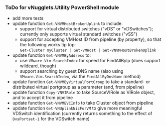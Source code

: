 ### ToDo for vNugglets.Utility PowerShell module

- add more tests
- update function `Get-VNVMHostBrokenUplink` to include:
  - support for virtual distributed switches ("vDS" or "vDSwitches"); currently only supports virtual standard switches ("vSS")
  - support for accepting VMHost ID from pipeline (by property), so that the following works tip top:  
  `Get-Cluster myCluster | Get-VMHost | Get-VNVMHostBrokenUplink`
- update function `Get-VNVMByAddress` to:
  - use `VMware.Vim.SearchIndex` for speed for FindAllByIp (does support wildcard, though)
  - support searching by guest DNS name (also using `VMware.Vim.SearchIndex`, via the `FindAllByDnsName` method)
- update function `Get-VNVMByVirtualPortGroup` to take a standard- or distributed virtual portgroup as a parameter (and, from pipeline)
- update function `Copy-VNVIRole` to take SourceVIRole as VIRole object, and to accept it from pipeline
- update function `Get-VNVMEVCInfo` to take Cluster object from pipeline
- update function `Get-VNUplinkNicForVM` to give more meaningful VDSwitch identification (currently returns something to the effect of `DvsPortset-1` for the VDSwitch name)

